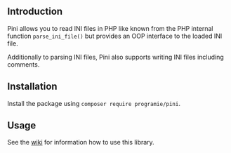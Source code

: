## Introduction

Pini allows you to read INI files in PHP like known from the PHP internal function `parse_ini_file()` but provides an OOP interface to the loaded INI file.

Additionally to parsing INI files, Pini also supports writing INI files including comments.

## Installation

Install the package using `composer require programie/pini`.

## Usage

See the [wiki](https://github.com/Programie/Pini/wiki) for information how to use this library.